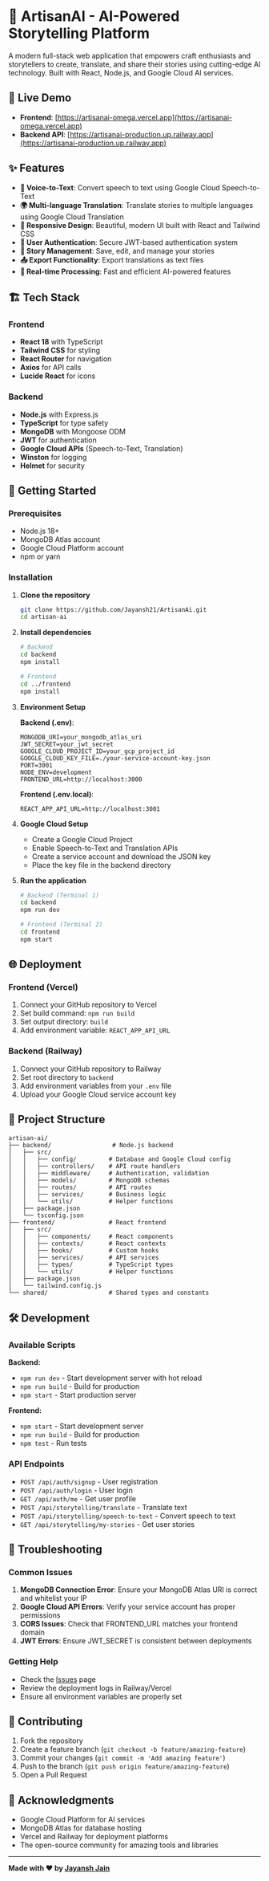 # 🎨 ArtisanAI - AI-Powered Storytelling Platform

A modern full-stack web application that empowers craft enthusiasts and storytellers to create, translate, and share their stories using cutting-edge AI technology. Built with React, Node.js, and Google Cloud AI services.

## 🔗 Live Demo

- **Frontend**: [https://artisanai-omega.vercel.app](https://artisanai-omega.vercel.app)
- **Backend API**: [https://artisanai-production.up.railway.app](https://artisanai-production.up.railway.app)

## ✨ Features

- **🎤 Voice-to-Text**: Convert speech to text using Google Cloud Speech-to-Text
- **🌍 Multi-language Translation**: Translate stories to multiple languages using Google Cloud Translation
- **📱 Responsive Design**: Beautiful, modern UI built with React and Tailwind CSS
- **🔐 User Authentication**: Secure JWT-based authentication system
- **💾 Story Management**: Save, edit, and manage your stories
- **📤 Export Functionality**: Export translations as text files
- **🎯 Real-time Processing**: Fast and efficient AI-powered features

## 🏗️ Tech Stack

### Frontend
- **React 18** with TypeScript
- **Tailwind CSS** for styling
- **React Router** for navigation
- **Axios** for API calls
- **Lucide React** for icons

### Backend
- **Node.js** with Express.js
- **TypeScript** for type safety
- **MongoDB** with Mongoose ODM
- **JWT** for authentication
- **Google Cloud APIs** (Speech-to-Text, Translation)
- **Winston** for logging
- **Helmet** for security

## 🚀 Getting Started

### Prerequisites
- Node.js 18+ 
- MongoDB Atlas account
- Google Cloud Platform account
- npm or yarn

### Installation

1. **Clone the repository**
   ```bash
   git clone https://github.com/Jayansh21/ArtisanAi.git
   cd artisan-ai
   ```

2. **Install dependencies**
   ```bash
   # Backend
   cd backend
   npm install
   
   # Frontend
   cd ../frontend
   npm install
   ```

3. **Environment Setup**
   
   **Backend (.env)**:
   ```env
   MONGODB_URI=your_mongodb_atlas_uri
   JWT_SECRET=your_jwt_secret
   GOOGLE_CLOUD_PROJECT_ID=your_gcp_project_id
   GOOGLE_CLOUD_KEY_FILE=./your-service-account-key.json
   PORT=3001
   NODE_ENV=development
   FRONTEND_URL=http://localhost:3000
   ```

   **Frontend (.env.local)**:
   ```env
   REACT_APP_API_URL=http://localhost:3001
   ```

4. **Google Cloud Setup**
   - Create a Google Cloud Project
   - Enable Speech-to-Text and Translation APIs
   - Create a service account and download the JSON key
   - Place the key file in the backend directory

5. **Run the application**
   ```bash
   # Backend (Terminal 1)
   cd backend
   npm run dev
   
   # Frontend (Terminal 2)
   cd frontend
   npm start
   ```

## 🌐 Deployment

### Frontend (Vercel)
1. Connect your GitHub repository to Vercel
2. Set build command: `npm run build`
3. Set output directory: `build`
4. Add environment variable: `REACT_APP_API_URL`

### Backend (Railway)
1. Connect your GitHub repository to Railway
2. Set root directory to `backend`
3. Add environment variables from your `.env` file
4. Upload your Google Cloud service account key

## 📁 Project Structure

```
artisan-ai/
├── backend/                 # Node.js backend
│   ├── src/
│   │   ├── config/         # Database and Google Cloud config
│   │   ├── controllers/    # API route handlers
│   │   ├── middleware/     # Authentication, validation
│   │   ├── models/         # MongoDB schemas
│   │   ├── routes/         # API routes
│   │   ├── services/       # Business logic
│   │   └── utils/          # Helper functions
│   ├── package.json
│   └── tsconfig.json
├── frontend/               # React frontend
│   ├── src/
│   │   ├── components/     # React components
│   │   ├── contexts/       # React contexts
│   │   ├── hooks/          # Custom hooks
│   │   ├── services/       # API services
│   │   ├── types/          # TypeScript types
│   │   └── utils/          # Helper functions
│   ├── package.json
│   └── tailwind.config.js
└── shared/                 # Shared types and constants
```

## 🛠️ Development

### Available Scripts

**Backend:**
- `npm run dev` - Start development server with hot reload
- `npm run build` - Build for production
- `npm start` - Start production server

**Frontend:**
- `npm start` - Start development server
- `npm run build` - Build for production
- `npm test` - Run tests

### API Endpoints

- `POST /api/auth/signup` - User registration
- `POST /api/auth/login` - User login
- `GET /api/auth/me` - Get user profile
- `POST /api/storytelling/translate` - Translate text
- `POST /api/storytelling/speech-to-text` - Convert speech to text
- `GET /api/storytelling/my-stories` - Get user stories

## 🐛 Troubleshooting

### Common Issues

1. **MongoDB Connection Error**: Ensure your MongoDB Atlas URI is correct and whitelist your IP
2. **Google Cloud API Errors**: Verify your service account has proper permissions
3. **CORS Issues**: Check that FRONTEND_URL matches your frontend domain
4. **JWT Errors**: Ensure JWT_SECRET is consistent between deployments

### Getting Help

- Check the [Issues](https://github.com/Jayansh21/ArtisanAi/issues) page
- Review the deployment logs in Railway/Vercel
- Ensure all environment variables are properly set

## 🤝 Contributing

1. Fork the repository
2. Create a feature branch (`git checkout -b feature/amazing-feature`)
3. Commit your changes (`git commit -m 'Add amazing feature'`)
4. Push to the branch (`git push origin feature/amazing-feature`)
5. Open a Pull Request


## 🙏 Acknowledgments

- Google Cloud Platform for AI services
- MongoDB Atlas for database hosting
- Vercel and Railway for deployment platforms
- The open-source community for amazing tools and libraries

---

**Made with ❤️ by [Jayansh Jain](https://github.com/Jayansh21)**
